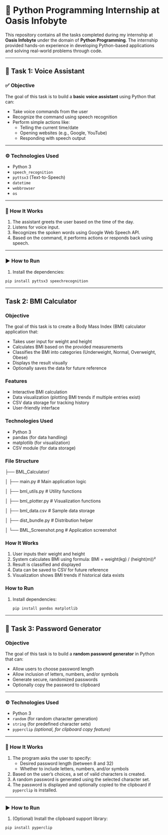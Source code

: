 # 🌟 Python Programming Internship at Oasis Infobyte

This repository contains all the tasks completed during my internship at **Oasis Infobyte** under the domain of **Python Programming**. The internship provided hands-on experience in developing Python-based applications and solving real-world problems through code.

---

## 📌 Task 1: Voice Assistant

### ✅ Objective

The goal of this task is to build a **basic voice assistant** using Python that can:
- Take voice commands from the user
- Recognize the command using speech recognition
- Perform simple actions like:
  - Telling the current time/date
  - Opening websites (e.g., Google, YouTube)
  - Responding with speech output

---

### ⚙️ Technologies Used

- Python 3
- `speech_recognition`
- `pyttsx3` (Text-to-Speech)
- `datetime`
- `webbrowser`
- `os`

---

### 🚀 How It Works

1. The assistant greets the user based on the time of the day.
2. Listens for voice input.
3. Recognizes the spoken words using Google Web Speech API.
4. Based on the command, it performs actions or responds back using speech.

---

### ▶️ How to Run

1. Install the dependencies:

```bash
pip install pyttsx3 speechrecognition
```
---

## Task 2: BMI Calculator

### Objective
The goal of this task is to create a Body Mass Index (BMI) calculator application that:
- Takes user input for weight and height
- Calculates BMI based on the provided measurements
- Classifies the BMI into categories (Underweight, Normal, Overweight, Obese)
- Displays the result visually
- Optionally saves the data for future reference

### Features
- Interactive BMI calculation
- Data visualization (plotting BMI trends if multiple entries exist)
- CSV data storage for tracking history
- User-friendly interface

### Technologies Used
- Python 3
- pandas (for data handling)
- matplotlib (for visualization)
- CSV module (for data storage)

### File Structure
├── BML_Calculator/

│ ├── main.py # Main application logic

│ ├── bml_utils.py # Utility functions

│ ├── bml_plotter.py # Visualization functions

│ ├── bml_data.csv # Sample data storage

│ ├── dist_bundle.py # Distribution helper

│ └── BML_Screenshot.png # Application screenshot


### How It Works
1. User inputs their weight and height
2. System calculates BMI using formula: BMI = weight(kg) / (height(m))²
3. Result is classified and displayed
4. Data can be saved to CSV for future reference
5. Visualization shows BMI trends if historical data exists

### How to Run
1. Install dependencies:
   ```bash
   pip install pandas matplotlib

---

## 📌 Task 3: Password Generator

### Objective

The goal of this task is to build a **random password generator** in Python that can:
- Allow users to choose password length
- Allow inclusion of letters, numbers, and/or symbols
- Generate secure, randomized passwords
- Optionally copy the password to clipboard

---

### ⚙️ Technologies Used

- Python 3  
- `random` (for random character generation)  
- `string` (for predefined character sets)  
- `pyperclip` *(optional, for clipboard copy feature)*

---

### 🚀 How It Works

1. The program asks the user to specify:
   - Desired password length (between 8 and 32)
   - Whether to include letters, numbers, and/or symbols
2. Based on the user’s choices, a set of valid characters is created.
3. A random password is generated using the selected character set.
4. The password is displayed and optionally copied to the clipboard if `pyperclip` is installed.

---

### ▶️ How to Run

1. (Optional) Install the clipboard support library:

```bash
pip install pyperclip






